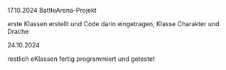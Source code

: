 17.10.2024
BattleArena-Projekt

erste Klassen erstellt und Code darin eingetragen, Klasse Charakter und Drache

24.10.2024

restlich eKlassen fertig programmiert und getestet
